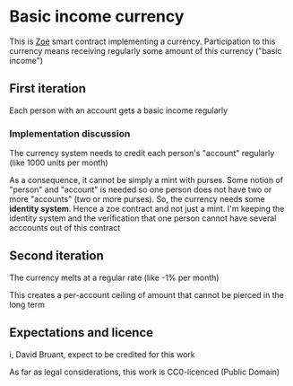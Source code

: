 # Basic income currency

This is [Zoe](https://agoric.com/documentation/zoe/guide/#what-is-zoe) smart contract implementing a currency. Participation to this currency means receiving regularly some amount of this currency ("basic income")

## First iteration

Each person with an account gets a basic income regularly

### Implementation discussion

The currency system needs to credit each person's "account" regularly (like 1000 units per month)

As a consequence, it cannot be simply a mint with purses. Some notion of "person" and "account" is needed so one person does not have two or more "accounts" (two or more purses). So, the currency needs some **identity system**. Hence a zoe contract and not just a mint.
I'm keeping the identity system and the verification that one person cannot have several acccounts out of this contract


## Second iteration

The currency melts at a regular rate (like -1% per month)

This creates a per-account ceiling of amount that cannot be pierced in the long term




## Expectations and licence

i, David Bruant, expect to be credited for this work

As far as legal considerations, this work is CC0-licenced (Public Domain)
